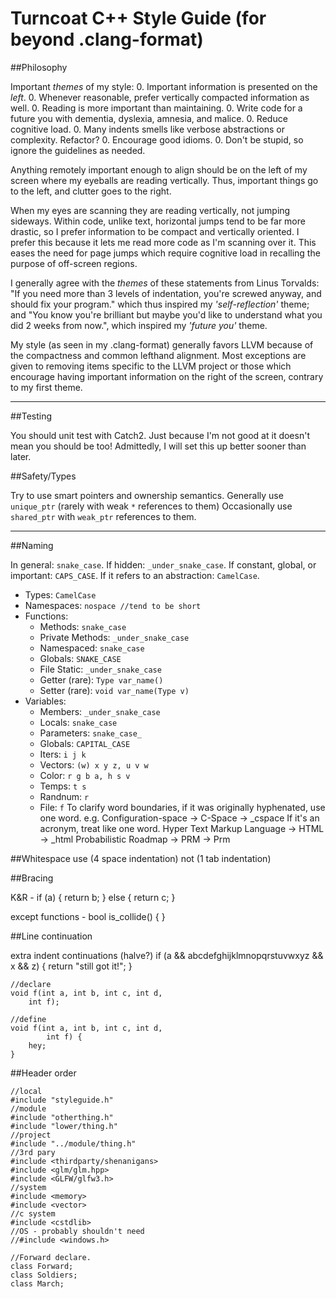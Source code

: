 # Turncoat C++ Style Guide (for beyond .clang-format)

##Philosophy

Important *themes* of my style:
0. Important information is presented on the *left*.
0. Whenever reasonable, prefer vertically compacted information as well.
0. Reading is more important than maintaining.
0. Write code for a future you with dementia, dyslexia, amnesia, and malice.
0. Reduce cognitive load.
0. Many indents smells like verbose abstractions or complexity. Refactor?
0. Encourage good idioms.
0. Don't be stupid, so ignore the guidelines as needed.

Anything remotely important enough to align should be on the left of my screen
where my eyeballs are reading vertically. Thus, important things go to the
left, and clutter goes to the right.

When my eyes are scanning they are reading vertically, not jumping sideways.
Within code, unlike text, horizontal jumps tend to be far more drastic, so I
prefer information to be compact and vertically oriented. I prefer this
because it lets me read more code as I'm scanning over it. This eases the 
need for page jumps which require cognitive load in recalling the purpose of
off-screen regions.

I generally agree with the *themes* of these statements from Linus Torvalds:
"If you need more than 3 levels of indentation, you're screwed anyway, and
should fix your program." which thus inspired my *'self-reflection'* theme; and
"You know you're brilliant but maybe you'd like to understand what you did 2
weeks from now.", which inspired my *'future you'* theme.

My style (as seen in my .clang-format) generally favors LLVM because of the
compactness and common lefthand alignment. Most exceptions are given to
removing items specific to the LLVM project or those which encourage having
important information on the right of the screen, contrary to my first theme.

---

##Testing

You should unit test with Catch2. Just because I'm not good at it doesn't mean
you should be too! Admittedly, I will set this up better sooner than later.


##Safety/Types

Try to use smart pointers and ownership semantics.
Generally use `unique_ptr` (rarely with weak `*` references to them)
Occasionally use `shared_ptr` with `weak_ptr` references to them.

---

##Naming

In general: `snake_case`. If hidden: `_under_snake_case`. If constant, global,
or important: `CAPS_CASE`. If it refers to an abstraction: `CamelCase`.

- Types: `CamelCase`
- Namespaces: `nospace //tend to be short`
- Functions:
    - Methods: `snake_case`
    - Private Methods: `_under_snake_case`
    - Namespaced: `snake_case`
    - Globals: `SNAKE_CASE`
    - File Static: `_under_snake_case`
    - Getter (rare): `Type var_name()`
    - Setter (rare): `void var_name(Type v)`
- Variables: 
    - Members: `_under_snake_case`
    - Locals: `snake_case`
    - Parameters: `snake_case_`
    - Globals: `CAPITAL_CASE`
    - Iters: `i j k`
    - Vectors: `(w) x y z, u v w`
    - Color: `r g b a, h s v`
    - Temps: `t s`
    - Randnum: `r`
    - File: `f`
    To clarify word boundaries, if it was originally hyphenated, use one word.
    e.g. Configuration-space -> C-Space -> _cspace
    If it's an acronym, treat like one word.
    Hyper Text Markup Language -> HTML -> _html
    Probabilistic Roadmap -> PRM -> Prm

##Whitespace
use
    (4 space indentation)
not
	(1 tab indentation)

##Bracing 

K&R -
    if (a) {
        return b;
    } else {
        return c;
    }

except functions -
    bool is_collide() {
    }

##Line continuation

extra indent continuations (halve?)
    if (a && abcdefghijklmnopqrstuvwxyz
            && x && z) {
        return "still got it!";
    }
    
    //declare
    void f(int a, int b, int c, int d,
        int f);

    //define
    void f(int a, int b, int c, int d,
            int f) {
        hey;
    }

##Header order

    //local
    #include "styleguide.h"
    //module
    #include "otherthing.h"
    #include "lower/thing.h"
    //project
    #include "../module/thing.h"
    //3rd pary
    #include <thirdparty/shenanigans>
    #include <glm/glm.hpp>
    #include <GLFW/glfw3.h>
    //system
    #include <memory>
    #include <vector>
    //c system
    #include <cstdlib>
    //OS - probably shouldn't need
    //#include <windows.h>
    
    //Forward declare.
    class Forward;
    class Soldiers;
    class March;

